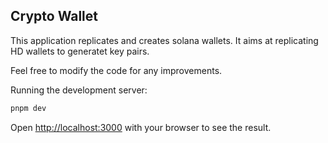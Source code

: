 ## Crypto Wallet

This application replicates and creates solana wallets. It aims at replicating HD wallets to generatet key pairs.

Feel free to modify the code for any improvements.

Running the development server:

```bash
pnpm dev

```

Open [http://localhost:3000](http://localhost:3000) with your browser to see the result.
